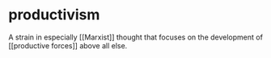 # productivism

A strain in especially [[Marxist]] thought that focuses on the development of [[productive forces]] above all else.

